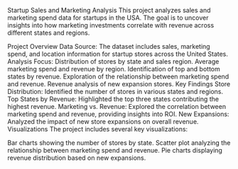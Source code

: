 
Startup Sales and Marketing Analysis
This project analyzes sales and marketing spend data for startups in the USA. The goal is to uncover insights into how marketing investments correlate with revenue across different states and regions.

Project Overview
Data Source: The dataset includes sales, marketing spend, and location information for startup stores across the United States.
Analysis Focus:
Distribution of stores by state and sales region.
Average marketing spend and revenue by region.
Identification of top and bottom states by revenue.
Exploration of the relationship between marketing spend and revenue.
Revenue analysis of new expansion stores.
Key Findings
Store Distribution: Identified the number of stores in various states and regions.
Top States by Revenue: Highlighted the top three states contributing the highest revenue.
Marketing vs. Revenue: Explored the correlation between marketing spend and revenue, providing insights into ROI.
New Expansions: Analyzed the impact of new store expansions on overall revenue.
Visualizations
The project includes several key visualizations:

Bar charts showing the number of stores by state.
Scatter plot analyzing the relationship between marketing spend and revenue.
Pie charts displaying revenue distribution based on new expansions.
